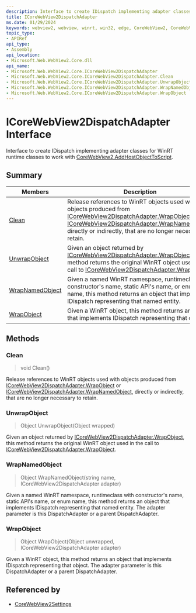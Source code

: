 ```yaml
---
description: Interface to create IDispatch implementing adapter classes for WinRT runtime classes to work with CoreWebView2.AddHostObjectToScript.
title: ICoreWebView2DispatchAdapter
ms.date: 01/29/2024
keywords: webview2, webview, winrt, win32, edge, CoreWebView2, CoreWebView2Controller, browser control, edge html, ICoreWebView2DispatchAdapter
topic_type:
- APIRef
api_type:
- Assembly
api_location:
- Microsoft.Web.WebView2.Core.dll
api_name:
- Microsoft.Web.WebView2.Core.ICoreWebView2DispatchAdapter
- Microsoft.Web.WebView2.Core.ICoreWebView2DispatchAdapter.Clean
- Microsoft.Web.WebView2.Core.ICoreWebView2DispatchAdapter.UnwrapObject
- Microsoft.Web.WebView2.Core.ICoreWebView2DispatchAdapter.WrapNamedObject
- Microsoft.Web.WebView2.Core.ICoreWebView2DispatchAdapter.WrapObject
---
```


# ICoreWebView2DispatchAdapter Interface



Interface to create IDispatch implementing adapter classes for WinRT runtime classes to work with [CoreWebView2.AddHostObjectToScript](corewebview2.md#addhostobjecttoscript).

## Summary

Members|Description
--|--
[Clean](#clean) | Release references to WinRT objects used with objects produced from [ICoreWebView2DispatchAdapter.WrapObject](icorewebview2dispatchadapter.md#wrapobject) or [ICoreWebView2DispatchAdapter.WrapNamedObject](icorewebview2dispatchadapter.md#wrapnamedobject), directly or indirectly, that are no longer necessary to retain.
[UnwrapObject](#unwrapobject) | Given an object returned by [ICoreWebView2DispatchAdapter.WrapObject](icorewebview2dispatchadapter.md#wrapobject), this method returns the original WinRT object used in the call to [ICoreWebView2DispatchAdapter.WrapObject](icorewebview2dispatchadapter.md#wrapobject).
[WrapNamedObject](#wrapnamedobject) | Given a named WinRT namespace, runtimeclass with constructor's name, static API's name, or enum name, this method returns an object that implements IDispatch representing that named entity.
[WrapObject](#wrapobject) | Given a WinRT object, this method returns an object that implements IDispatch representing that object.



## Methods

### Clean

> void Clean()

Release references to WinRT objects used with objects produced from [ICoreWebView2DispatchAdapter.WrapObject](icorewebview2dispatchadapter.md#wrapobject) or [ICoreWebView2DispatchAdapter.WrapNamedObject](icorewebview2dispatchadapter.md#wrapnamedobject), directly or indirectly, that are no longer necessary to retain.



### UnwrapObject

> Object UnwrapObject(Object wrapped)

Given an object returned by [ICoreWebView2DispatchAdapter.WrapObject](icorewebview2dispatchadapter.md#wrapobject), this method returns the original WinRT object used in the call to [ICoreWebView2DispatchAdapter.WrapObject](icorewebview2dispatchadapter.md#wrapobject).



### WrapNamedObject

> Object WrapNamedObject(string name, ICoreWebView2DispatchAdapter adapter)

Given a named WinRT namespace, runtimeclass with constructor's name, static API's name, or enum name, this method returns an object that implements IDispatch representing that named entity.
The adapter parameter is this DispatchAdapter or a parent DispatchAdapter.



### WrapObject

> Object WrapObject(Object unwrapped, ICoreWebView2DispatchAdapter adapter)

Given a WinRT object, this method returns an object that implements IDispatch representing that object.
The adapter parameter is this DispatchAdapter or a parent DispatchAdapter.






## Referenced by

- [CoreWebView2Settings](corewebview2settings.md)
